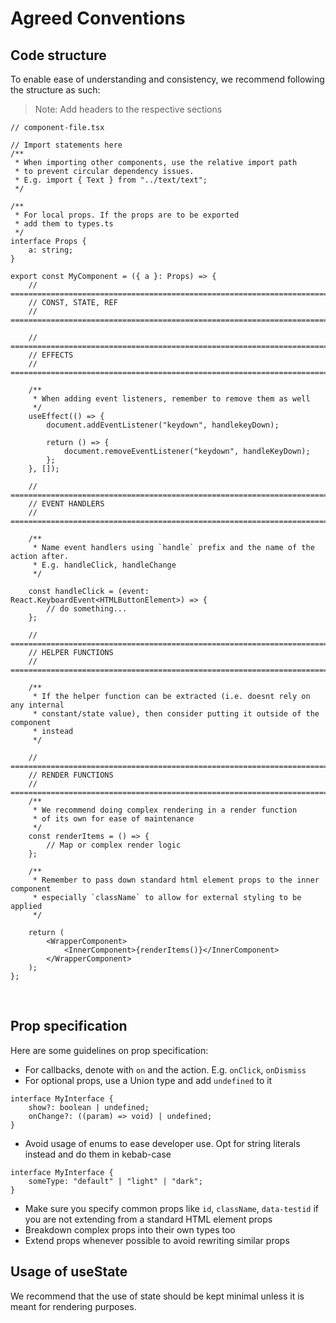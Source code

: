 # Agreed Conventions

## Code structure

To enable ease of understanding and consistency, we recommend following the structure as such:

> Note: Add headers to the respective sections

```tsx
// component-file.tsx

// Import statements here
/**
 * When importing other components, use the relative import path
 * to prevent circular dependency issues.
 * E.g. import { Text } from "../text/text";
 */

/**
 * For local props. If the props are to be exported
 * add them to types.ts
 */
interface Props {
    a: string;
}

export const MyComponent = ({ a }: Props) => {
    // =============================================================================
    // CONST, STATE, REF
    // =============================================================================

    // =============================================================================
    // EFFECTS
    // =============================================================================

    /**
     * When adding event listeners, remember to remove them as well
     */
    useEffect(() => {
        document.addEventListener("keydown", handlekeyDown);

        return () => {
            document.removeEventListener("keydown", handleKeyDown);
        };
    }, []);

    // =============================================================================
    // EVENT HANDLERS
    // =============================================================================

    /**
     * Name event handlers using `handle` prefix and the name of the action after.
     * E.g. handleClick, handleChange
     */

    const handleClick = (event: React.KeyboardEvent<HTMLButtonElement>) => {
        // do something...
    };

    // =============================================================================
    // HELPER FUNCTIONS
    // =============================================================================

    /**
     * If the helper function can be extracted (i.e. doesnt rely on any internal
     * constant/state value), then consider putting it outside of the component
     * instead
     */

    // =============================================================================
    // RENDER FUNCTIONS
    // =============================================================================
    /**
     * We recommend doing complex rendering in a render function
     * of its own for ease of maintenance
     */
    const renderItems = () => {
        // Map or complex render logic
    };

    /**
     * Remember to pass down standard html element props to the inner component
     * especially `className` to allow for external styling to be applied
     */

    return (
        <WrapperComponent>
            <InnerComponent>{renderItems()}</InnerComponent>
        </WrapperComponent>
    );
};
```

<br />

## Prop specification

Here are some guidelines on prop specification:

-   For callbacks, denote with `on` and the action. E.g. `onClick`, `onDismiss`
-   For optional props, use a Union type and add `undefined` to it

```
interface MyInterface {
    show?: boolean | undefined;
    onChange?: ((param) => void) | undefined;
}
```

-   Avoid usage of enums to ease developer use. Opt for string literals instead and
    do them in kebab-case

```
interface MyInterface {
    someType: "default" | "light" | "dark";
}
```

-   Make sure you specify common props like `id`, `className`, `data-testid` if you
    are not extending from a standard HTML element props
-   Breakdown complex props into their own types too
-   Extend props whenever possible to avoid rewriting similar props

## Usage of useState

We recommend that the use of state should be kept minimal unless it is meant
for rendering purposes.
